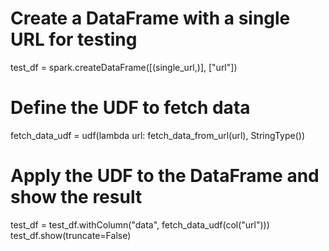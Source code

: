 # Create a DataFrame with a single URL for testing
test_df = spark.createDataFrame([(single_url,)], ["url"])

# Define the UDF to fetch data
fetch_data_udf = udf(lambda url: fetch_data_from_url(url), StringType())

# Apply the UDF to the DataFrame and show the result
test_df = test_df.withColumn("data", fetch_data_udf(col("url")))
test_df.show(truncate=False)
